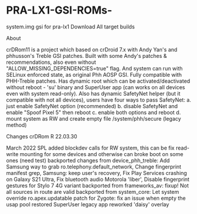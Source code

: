 # PRA-LX1-GSI-ROMs-

system.img gsi for pra-lx1
 Download
All target builds

About

crDRom11 is a project which based on crDroid 7.x with Andy Yan's and phhusson's Treble GSI patches. Built with some Andy's patches & recommendations, also even without "ALLOW_MISSING_DEPENDENCIES=true" flag. And system can run with SELinux enforced state, as original Phh AOSP GSI. Fully compatible with PHH-Treble patches. Has dynamic root which can be activated/deactivated without reboot - 'su' binary and SuperUser app (can works on all devices even with system read-only). Also has dynamic SafetyNet helper (but it compatible with not all devices), users have four ways to pass SafetyNet: a. just enable SafetyNet option (recommended) b. disable SafetyNet and enable "Spoof Pixel 5" then reboot c. enable both options and reboot d. mount system as RW and create empty file /system/phh/secure (legacy method)

Changes
crDRom R 22.03.30

March 2022 SPL
added blockdev calls for RW system, this can be fix read-write mounting for some devices and otherwise can broke boot on some ones (need test)
backported changes from device_phh_treble: Add Samsung way to grab ro.telephony.default_network, Change fingerprint manifest grep, Samsung: keep user's recovery, Fix Play Services crashing on Galaxy S21 Ultra, Fix bluetooth audio Motorola 'liber', Disable fingerprint gestures for Stylo 7 4G variant
backported from frameworks_av: fixup! Not all sources in route are valid
backported from system_core: Let system override ro.apex.updatable
patch for Zygote: fix an issue when empty the usap pool
restored SuperUser legacy app
reworked 'daisy' overlay
